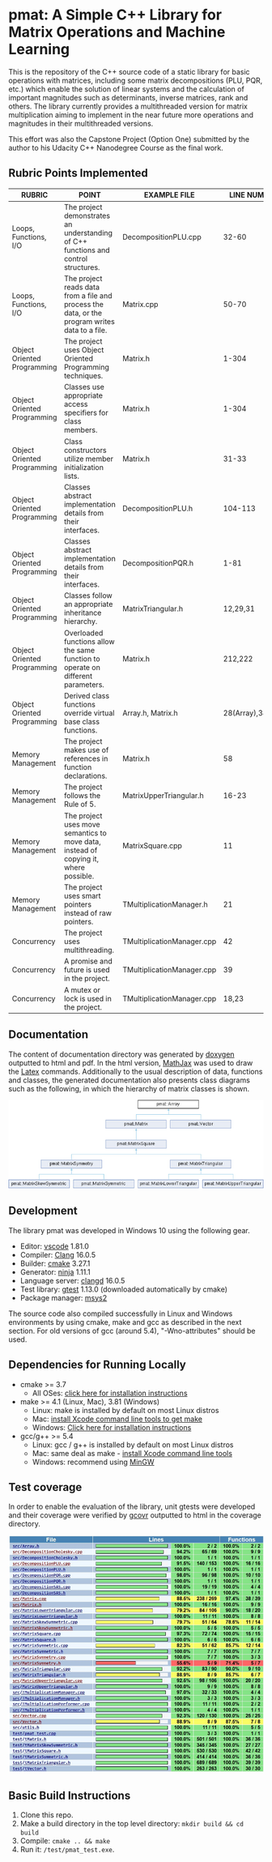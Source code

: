 # pmat: A Simple C++ Library for Matrix Operations and Machine Learning

This is the repository of the C++ source code of a static library for basic operations with matrices, including some matrix decompositions (PLU, PQR, etc.) which enable the solution of linear systems and the calculation of important magnitudes such as determinants, inverse matrices, rank and others. The library currently provides a multithreaded version for matrix multiplication aiming to implement in the near future more operations and magnitudes in their multithreaded versions.

This effort was also the Capstone Project (Option One) submitted by the author to his Udacity C++ Nanodegree Course as the final work.

## Rubric Points Implemented

| RUBRIC                      | POINT                                                                                          | EXAMPLE FILE               | LINE NUMBER(S)       |
| --------------------------- | ---------------------------------------------------------------------------------------------- | -------------------------- | -------------------- |
| Loops, Functions, I/O       | The project demonstrates an understanding of C++ functions and control structures.             | DecompositionPLU.cpp       | 32-60                |
| Loops, Functions, I/O       | The project reads data from a file and process the data, or the program writes data to a file. | Matrix.cpp                 | 50-70                |
| Object Oriented Programming | The project uses Object Oriented Programming techniques.                                       | Matrix.h                   | 1-304                |
| Object Oriented Programming | Classes use appropriate access specifiers for class members.                                   | Matrix.h                   | 1-304                |
| Object Oriented Programming | Class constructors utilize member initialization lists.                                        | Matrix.h                   | 31-33                |
| Object Oriented Programming | Classes abstract implementation details from their interfaces.                                 | DecompositionPLU.h         | 104-113              |
| Object Oriented Programming | Classes abstract implementation details from their interfaces.                                 | DecompositionPQR.h         | 1-81                 |
| Object Oriented Programming | Classes follow an appropriate inheritance hierarchy.                                           | MatrixTriangular.h         | 12,29,31             |
| Object Oriented Programming | Overloaded functions allow the same function to operate on different parameters.               | Matrix.h                   | 212,222              |
| Object Oriented Programming | Derived class functions override virtual base class functions.                                 | Array.h, Matrix.h          | 28(Array),38(Matrix) |
| Memory Management           | The project makes use of references in function declarations.                                  | Matrix.h                   | 58                   |
| Memory Management           | The project follows the Rule of 5.                                                             | MatrixUpperTriangular.h    | 16-23                |
| Memory Management           | The project uses move semantics to move data, instead of copying it, where possible.           | MatrixSquare.cpp           | 11                   |
| Memory Management           | The project uses smart pointers instead of raw pointers.                                       | TMultiplicationManager.h   | 21                   |
| Concurrency                 | The project uses multithreading.                                                               | TMultiplicationManager.cpp | 42                   |
| Concurrency                 | A promise and future is used in the project.                                                   | TMultiplicationManager.cpp | 39                   |
| Concurrency                 | A mutex or lock is used in the project.                                                        | TMultiplicationManager.cpp | 18,23                |

## Documentation

The content of documentation directory was generated by [doxygen](https://www.doxygen.nl/) outputted to html and pdf. In the html version, [MathJax](https://www.mathjax.org/) was used to draw the [Latex](https://www.latex-project.org/) commands. Additionally to the usual description of data, functions and classes, the generated documentation also presents class diagrams such as the following, in which the hierarchy of matrix classes is shown.

<p align="center">
  <img src="image/README/1691602063656.png">
</p>

## Development

The library pmat was developed in Windows 10 using the following gear.

* Editor: [vscode](https://code.visualstudio.com/) 1.81.0
* Compiler: [Clang](https://clang.llvm.org/) 16.0.5
* Builder: [cmake](https://cmake.org/) 3.27.1
* Generator: [ninja](https://ninja-build.org/) 1.11.1
* Language server: [clangd](https://clangd.llvm.org/) 16.0.5
* Test library: [gtest](https://github.com/google/googletest/archive/refs/tags/v1.13.0.zip) 1.13.0 (downloaded automatically by cmake)
* Package manager: [msys2](https://www.msys2.org/)

The source code also compiled successfully in Linux and Windows environments by using cmake, make and gcc as described in the next section. For old versions of gcc (around 5.4), "-Wno-attributes" should be used.

## Dependencies for Running Locally

* cmake >= 3.7
  * All OSes: [click here for installation instructions](https://cmake.org/install/)
* make >= 4.1 (Linux, Mac), 3.81 (Windows)
  * Linux: make is installed by default on most Linux distros
  * Mac: [install Xcode command line tools to get make](https://developer.apple.com/xcode/features/)
  * Windows: [Click here for installation instructions](http://gnuwin32.sourceforge.net/packages/make.htm)
* gcc/g++ >= 5.4
  * Linux: gcc / g++ is installed by default on most Linux distros
  * Mac: same deal as make - [install Xcode command line tools](https://developer.apple.com/xcode/features/)
  * Windows: recommend using [MinGW](http://www.mingw.org/)

## Test coverage

In order to enable the evaluation of the library, unit gtests were developed and their coverage were verified by  [gcovr](https://gcovr.com/en/stable/) outputted to html in the coverage directory.

<p align="center">
  <img src="image/README/1691603447304.png">
</p>

## Basic Build Instructions

1. Clone this repo.
2. Make a build directory in the top level directory: `mkdir build && cd build`
3. Compile: `cmake .. && make`
4. Run it: `/test/pmat_test.exe`.
